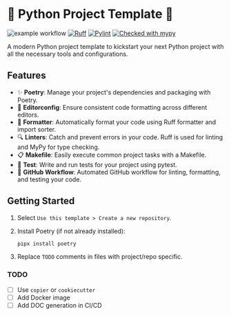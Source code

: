 [//]: # (TODO)

# 🐍 Python Project Template 🚀

[//]: # (TODO)
![example workflow](https://github.com/ankandrew/python-project-template/actions/workflows/main.yaml/badge.svg)
[![Ruff](https://img.shields.io/endpoint?url=https://raw.githubusercontent.com/astral-sh/ruff/main/assets/badge/v2.json)](https://github.com/astral-sh/ruff)
[![Pylint](https://img.shields.io/badge/linting-pylint-yellowgreen)](https://github.com/pylint-dev/pylint)
[![Checked with mypy](http://www.mypy-lang.org/static/mypy_badge.svg)](http://mypy-lang.org/)

A modern Python project template to kickstart your next Python project with all the necessary tools and configurations.

## Features

- ✨ **Poetry**: Manage your project's dependencies and packaging with Poetry.
- 📝 **Editorconfig**: Ensure consistent code formatting across different editors.
- 🔧 **Formatter**: Automatically format your code using Ruff formatter and import sorter.
- 🔍 **Linters**: Catch and prevent errors in your code. Ruff is used for linting and MyPy for type checking.
- 📋 **Makefile**: Easily execute common project tasks with a Makefile.
- 🧪 **Test**: Write and run tests for your project using pytest.
- 🔗 **GitHub Workflow**: Automated GitHub workflow for linting, formatting, and testing your code.

## Getting Started

1. Select `Use this template > Create a new repository`.

2. Install Poetry (if not already installed):

   ```bash
   pipx install poetry

3. Replace `TODO` comments in files with project/repo specific.

### TODO

- [ ] Use `copier` or `cookiecutter`
- [ ] Add Docker image
- [ ] Add DOC generation in CI/CD
